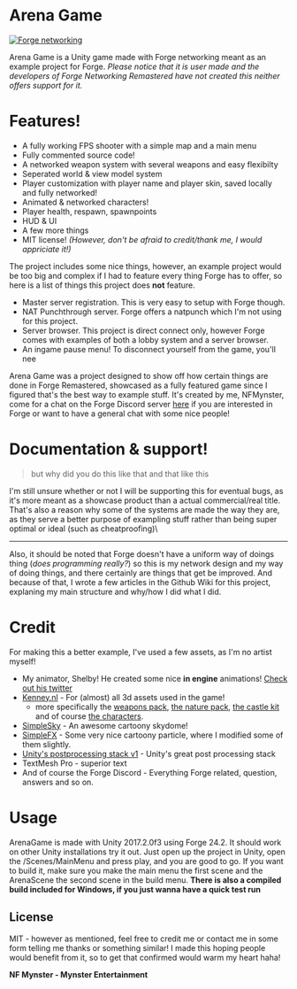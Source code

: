 # Arena Game

[![Forge networking](https://camo.githubusercontent.com/ab83ef623f08112ed6b45faecb615120efc9014e/687474703a2f2f692e696d6775722e636f6d2f657a4c6a756a6e2e706e67)](https://github.com/BeardedManStudios/ForgeNetworkingRemastered)

Arena Game is a Unity game made with Forge networking meant as an example project for Forge.
*Please notice that it is user made and the developers of Forge Networking Remastered have not created this neither offers support for it.*

# Features!

  - A fully working FPS shooter with a simple map and a main menu
  - Fully commented source code!
  - A networked weapon system with several weapons and easy flexibilty
  - Seperated world & view model system
  - Player customization with player name and player skin, saved locally and fully networked!
  - Animated & networked characters!
  - Player health, respawn, spawnpoints
  - HUD & UI
  - A few more things
  - MIT license! *(However, don't be afraid to credit/thank me, I would appriciate it!)*

The project includes some nice things, however, an example project would be too big and complex if I had to feature every thing Forge has to offer, so here is a list of things this project does **not** feature.
 - Master server registration. This is very easy to setup with Forge though.
 - NAT Punchthrough server. Forge offers a natpunch which I'm not using for this project.
 - Server browser. This project is direct connect only, however Forge comes with examples of both a lobby system and a server browser.
 - An ingame pause menu! To disconnect yourself from the game, you'll nee


Arena Game was a project designed to show off how certain things are done in Forge Remastered, showcased as a fully featured game since I figured that's the best way to example stuff. It's created by me, NFMynster, come for a chat on the Forge Discord server [here](https://github.com/BeardedManStudios/ForgeNetworkingRemastered) if you are interested in Forge or want to have a general chat with some nice people!


# Documentation & support!
> but why did you do this like that and that like this 

I'm still unsure whether or not I will be supporting this for eventual bugs, as it's more meant as a showcase product than a actual commercial/real title. \
That's also a reason why some of the systems are made the way they are, as they serve a better purpose of exampling stuff rather than being super optimal or ideal (such as cheatproofing)\
___
Also, it should be noted that Forge doesn't have a uniform way of doings thing (*does programming really?*) so this is my network design and my way of doing things, and there certainly are things that get be improved. 
And because of that, I wrote a few articles in the Github Wiki for this project, explaning my main structure and why/how I did what I did.


# Credit

For making this a better example, I've used a few assets, as I'm no artist myself!
* My animator, Shelby! He created some nice **in engine** animations! [Check out his twitter](https://twitter.com/shelbyjuno)
* [Kenney.nl](http://kenney.nl/) - For (almost) all 3d assets used in the game! 
    * more specifically the [weapons pack](http://kenney.nl/assets/weapon-pack), [the nature pack](http://kenney.nl/assets/nature-pack-extended), [the castle kit](http://kenney.nl/assets/castle-kit) and of course [the characters](http://kenney.nl/assets/3d-characters).
* [SimpleSky](https://www.assetstore.unity3d.com/en/#!/content/42373) - An awesome cartoony skydome!
* [SimpleFX](https://www.assetstore.unity3d.com/en/#!/content/67834) - Some very nice cartoony particle, where I modified some of them slightly.
* [Unity's postprocessing stack v1](https://github.com/Unity-Technologies/PostProcessing) - Unity's great post processing stack
* TextMesh Pro - superior text
* And of course the Forge Discord - Everything Forge related, question, answers and so on.

# Usage

ArenaGame is made with Unity 2017.2.0f3 using Forge 24.2.
It should work on other Unity installations try it out.
Just open up the project in Unity, open the /Scenes/MainMenu and press play, and you are good to go.
If you want to build it, make sure you make the main menu the first scene and the ArenaScene the second scene in the build menu. 
**There is also a compiled build included for Windows, if you just wanna have a quick test run**

License
----

MIT - however as mentioned, feel free to credit me or contact me in some form telling me thanks or something similar! I made this hoping people would benefit from it, so to get that confirmed would warm my heart haha!


**NF Mynster - Mynster Entertainment**
